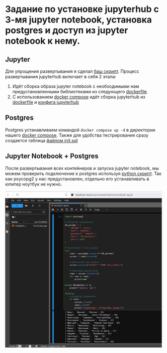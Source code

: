 # Задание по установке jupyterhub с 3-мя jupyter notebook, установка postgres и доступ из jupyter notebook к нему.


## Jupyter
Для упрощения развертывания я сделал [баш скрипт](jupyterhub/deploy.sh).
Процесс развертывания jupyterhub включает в себя 2 этапа:
1. Идёт сборка образа jupyter notebook с необходимыми нам предустановленными библиотеками из следующего [dockerfile](jupyterhub/dockerfile.notebook).
2. С использованием [docker compose](jupyterhub/docker-compose.yml) идёт сборка jupyterhub из [dockerfile](jupyterhub/dockerfile) и [конфига jupyterhub](jupyterhub/config/jupyterhub_config.py)



## Postgres
Postgres устанавливаем командой `docker compose up -d` в директории нашего [docker compose](postgres/docker-compose.yml). Также для удобства тестрирования сразу создается таблица [файлом init.sql](postgres/init.sql)


## Jupyter Notebook + Postgres
После развертывания всех контейнеров и запуска jupyter notebook, мы можем проверить подключение к postgres используя [python скрипт](connect_to_postgres.py). Так как psycopg2 у нас предустановлен, отдельно его устанавливать в юпитер ноутбук не нужно.

![sql](img/jupyter-notebook.png)
